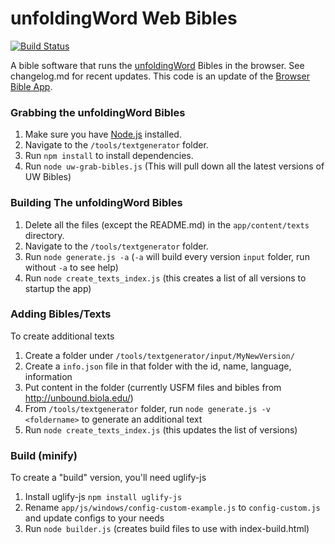# unfoldingWord Web Bibles #
[![Build Status](https://travis-ci.org/unfoldingWord-dev/uw-web.svg?branch=develop)](https://travis-ci.org/unfoldingWord-dev/uw-web)

A bible software that runs the [unfoldingWord](http://unfoldingword.org) Bibles in the browser. See changelog.md for recent updates.  This code is an update of the [Browser Bible App](https://github.com/digitalbiblesociety/browserbible).

### Grabbing the unfoldingWord Bibles ##

1. Make sure you have [Node.js](http://nodejs.org/download/) installed.
2. Navigate to the `/tools/textgenerator` folder.
3. Run `npm install` to install dependencies.
4. Run `node uw-grab-bibles.js` (This will pull down all the latest versions of UW Bibles)

### Building The unfoldingWord Bibles ###

1. Delete all the files (except the README.md) in the `app/content/texts` directory.
2. Navigate to the `/tools/textgenerator` folder.
3. Run `node generate.js -a` (`-a` will build every version `input` folder, run without `-a` to see help)
4. Run `node create_texts_index.js` (this creates a list of all versions to startup the app)

### Adding Bibles/Texts ###

To create additional texts

1. Create a folder under `/tools/textgenerator/input/MyNewVersion/`
2. Create a `info.json` file in that folder with the id, name, language, information
3. Put content in the folder (currently USFM files and bibles from http://unbound.biola.edu/)
4. From `/tools/textgenerator` folder, run `node generate.js -v <foldername>` to generate an additional text
5. Run `node create_texts_index.js` (this updates the list of versions)

### Build (minify) ###

To create a "build" version, you'll need uglify-js

1. Install uglify-js `npm install uglify-js`
2. Rename `app/js/windows/config-custom-example.js` to `config-custom.js` and update configs to your needs
3. Run `node builder.js` (creates build files to use with index-build.html)

